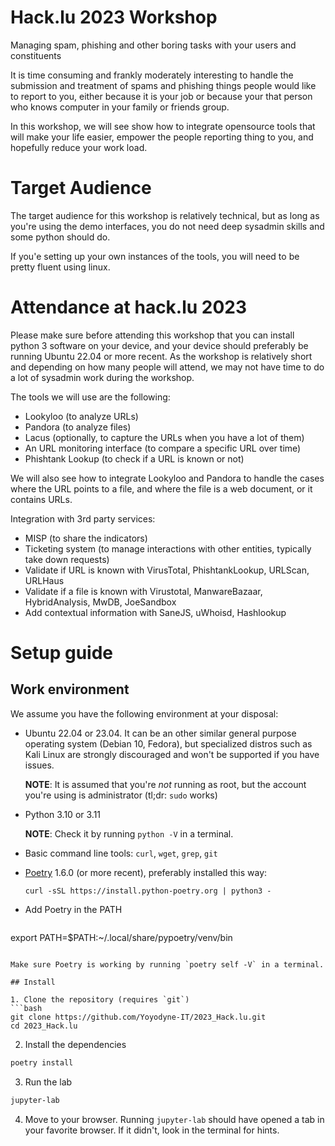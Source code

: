# Hack.lu 2023 Workshop

   Managing spam, phishing and other boring tasks with your users and constituents

It is time consuming and frankly moderately interesting to handle the submission and
treatment of spams and phishing things people would like to report to you,
either because it is your job or because your that person who knows computer
in your family or friends group.

In this workshop, we will see show how to integrate opensource tools that will
make your life easier, empower the people reporting thing to you, and hopefully reduce your work load.

# Target Audience

The target audience for this workshop is relatively technical, but as long as you're using
the demo interfaces, you do not need deep sysadmin skills and some python should do.

If you'e setting up your own instances of the tools, you will need to be pretty fluent using linux.

# Attendance at hack.lu 2023

Please make sure before attending this workshop that you can install python 3
software on your device, and your device should preferably be running Ubuntu 22.04
or more recent. As the workshop is relatively short and depending on how many people
will attend, we may not have time to do a lot of sysadmin work during the workshop.

The tools we will use are the following:

* Lookyloo (to analyze URLs)
* Pandora (to analyze files)
* Lacus (optionally, to capture the URLs when you have a lot of them)
* An URL monitoring interface (to compare a specific URL over time)
* Phishtank Lookup (to check if a URL is known or not)

We will also see how to integrate Lookyloo and Pandora to handle the cases
where the URL points to a file, and where the file is a web document, or it contains URLs.

Integration with 3rd party services:

* MISP (to share the indicators)
* Ticketing system (to manage interactions with other entities, typically take down requests)
* Validate if URL is known with VirusTotal, PhishtankLookup, URLScan, URLHaus
* Validate if a file is known with Virustotal, ManwareBazaar, HybridAnalysis, MwDB, JoeSandbox
* Add contextual information with SaneJS, uWhoisd, Hashlookup

# Setup guide

## Work environment

We assume you have the following environment at your disposal:

* Ubuntu 22.04 or 23.04. It can be an other similar general purpose operating system (Debian 10, Fedora),
  but specialized distros such as Kali Linux are strongly discouraged and won't be supported if you have issues.

  **NOTE**: It is assumed that you're *not* running as root, but the account you're using is administrator (tl;dr: `sudo` works)

* Python 3.10 or 3.11

  **NOTE**: Check it by running `python -V` in a terminal.

* Basic command line tools: `curl`, `wget`, `grep`, `git`
* [Poetry](https://github.com/python-poetry/poetry) 1.6.0 (or more recent), preferably installed this way:
  ```
  curl -sSL https://install.python-poetry.org | python3 -
  ```
* Add Poetry in the PATH

  ```
export PATH=$PATH:~/.local/share/pypoetry/venv/bin
  ```

  Make sure Poetry is working by running `poetry self -V` in a terminal.

## Install

1. Clone the repository (requires `git`)
  ```bash
  git clone https://github.com/Yoyodyne-IT/2023_Hack.lu.git
  cd 2023_Hack.lu
  ```

2. Install the dependencies
  ```bash
  poetry install
  ```

3. Run the lab
  ```bash
  jupyter-lab
  ```

4. Move to your browser. Running `jupyter-lab` should have opened a tab in your favorite browser.
If it didn't, look in the terminal for hints.
